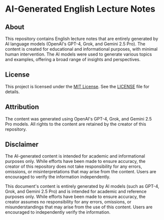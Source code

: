 # AI-Generated English Lecture Notes

## About

This repository contains English lecture notes that are entirely generated by AI language models (OpenAI's GPT-4, Grok, and Gemini 2.5 Pro). The content is created for educational and informational purposes, with minimal human intervention. The AI models were used to generate various topics and examples, offering a broad range of insights and perspectives.

## License

This project is licensed under the [MIT License](https://opensource.org/licenses/MIT). See the [LICENSE](LICENSE) file for details.

## Attribution

The content was generated using OpenAI's GPT-4, Grok, and Gemini 2.5 Pro models. All rights to the content are retained by the creator of this repository.

## Disclaimer

The AI-generated content is intended for academic and informational purposes only. While efforts have been made to ensure accuracy, the creator of this repository does not take responsibility for any errors, omissions, or misinterpretations that may arise from the content. Users are encouraged to verify the information independently.

This document's content is entirely generated by AI models (such as GPT-4, Grok, and Gemini 2.5 Pro) and is intended for academic and reference purposes only. While efforts have been made to ensure accuracy, the creator assumes no responsibility for any errors, omissions, or misunderstandings that may arise from the use of this content. Users are encouraged to independently verify the information.

